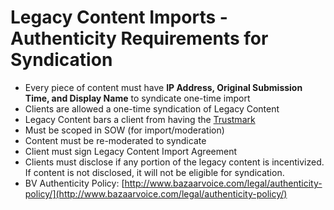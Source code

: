 # Legacy Content Imports - Authenticity Requirements for Syndication

* Every piece of content must have **IP Address, Original Submission Time, and Display Name** to syndicate one-time import
* Clients are allowed a one-time syndication of Legacy Content
* Legacy Content bars a client from having the [Trustmark](http://www.bazaarvoice.com/trustmark/) 
* Must be scoped in SOW (for import/moderation)
* Content must be re-moderated to syndicate
* Client must sign Legacy Content Import Agreement
* Clients must disclose if any portion of the legacy content is incentivized. If content is not disclosed, it will not be eligible for syndication.
* BV Authenticity Policy: [http://www.bazaarvoice.com/legal/authenticity-policy/](http://www.bazaarvoice.com/legal/authenticity-policy/)
